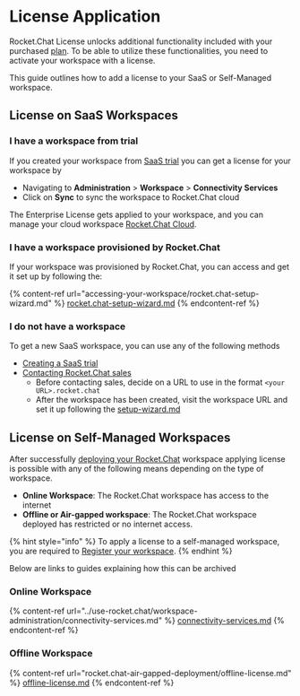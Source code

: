 # License Application

Rocket.Chat License unlocks additional functionality included with your purchased [plan](https://www.rocket.chat/pricing). To be able to utilize these functionalities, you need to activate your workspace with a license.

This guide outlines how to add a license to your SaaS or Self-Managed workspace.&#x20;

## License on SaaS Workspaces

### I have a workspace from trial

If you created your workspace from [SaaS trial](https://www.rocket.chat/trial-saas-new) you can get a license for your workspace by

* Navigating to **Administration** > **Workspace** > **Connectivity Services**
* Click on **Sync** to sync the workspace to Rocket.Chat cloud

The Enterprise License gets applied to your workspace, and you can manage your cloud workspace [Rocket.Chat Cloud](https://cloud.rocket.chat/).

### I have a workspace provisioned by Rocket.Chat

If your workspace was provisioned by Rocket.Chat, you can access and get it set up by following the:

{% content-ref url="accessing-your-workspace/rocket.chat-setup-wizard.md" %}
[rocket.chat-setup-wizard.md](accessing-your-workspace/rocket.chat-setup-wizard.md)
{% endcontent-ref %}

### I do not have a workspace

To get a new SaaS workspace, you can use any of the following methods

* [Creating a SaaS trial](https://www.rocket.chat/trial-saas-new)
* [Contacting Rocket.Chat sales](../use-rocket.chat/rocket.chat-cloud/manage-your-cloud-account/contact-sales.md)
  * Before contacting sales, decide on a URL to use in the format `<your URL>.rocket.chat`
  * After the workspace has been created, visit the workspace URL and set it up following the [setup-wizard.md](../use-rocket.chat/workspace-administration/settings/setup-wizard.md "mention")

## License on Self-Managed Workspaces

After successfully [deploying your Rocket.Chat](../deploy-rocket.chat/prepare-for-your-deployment/) workspace applying license is possible with any of the following means depending on the type of workspace.

* **Online Workspace**: The Rocket.Chat workspace has access to the internet
* **Offline or Air-gapped workspace**: The Rocket.Chat workspace deployed has restricted or no internet access.

{% hint style="info" %}
To apply a license to a self-managed workspace, you are required to [Register your workspace](../use-rocket.chat/workspace-administration/connectivity-services.md#registration-steps).
{% endhint %}

Below are links to guides explaining how this can be archived

### Online Workspace

{% content-ref url="../use-rocket.chat/workspace-administration/connectivity-services.md" %}
[connectivity-services.md](../use-rocket.chat/workspace-administration/connectivity-services.md)
{% endcontent-ref %}

### Offline Workspace

{% content-ref url="rocket.chat-air-gapped-deployment/offline-license.md" %}
[offline-license.md](rocket.chat-air-gapped-deployment/offline-license.md)
{% endcontent-ref %}
